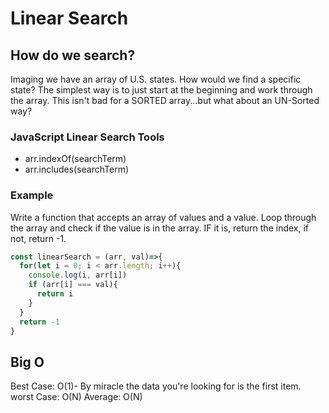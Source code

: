 # Linear Search

## How do we search?
Imaging we have an array of U.S. states. How would we find a specific state? The simplest way is to just start at the beginning and work through the array. This isn't bad for a SORTED array...but what about an UN-Sorted way?

### JavaScript Linear Search Tools
- arr.indexOf(searchTerm)
- arr.includes(searchTerm)

### Example
Write a function that accepts an array of values and a value. Loop through the array and check if the value is in the array. IF it is, return the index, if not, return -1.

```js
const linearSearch = (arr, val)=>{
  for(let i = 0; i < arr.length; i++){
    console.log(i, arr[i])
    if (arr[i] === val){
      return i
    }
  }
  return -1
}
```

## Big O
Best Case: O(1)- By miracle the data you're looking for is the first item. 
worst Case: O(N)
Average: O(N)